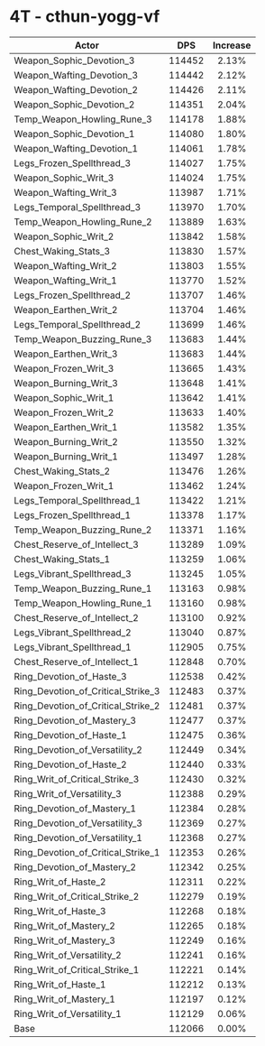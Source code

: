 # 4T - cthun-yogg-vf
| Actor | DPS | Increase |
|---|:---:|:---:|
|Weapon_Sophic_Devotion_3|114452|2.13%|
|Weapon_Wafting_Devotion_3|114442|2.12%|
|Weapon_Wafting_Devotion_2|114426|2.11%|
|Weapon_Sophic_Devotion_2|114351|2.04%|
|Temp_Weapon_Howling_Rune_3|114178|1.88%|
|Weapon_Sophic_Devotion_1|114080|1.80%|
|Weapon_Wafting_Devotion_1|114061|1.78%|
|Legs_Frozen_Spellthread_3|114027|1.75%|
|Weapon_Sophic_Writ_3|114024|1.75%|
|Weapon_Wafting_Writ_3|113987|1.71%|
|Legs_Temporal_Spellthread_3|113970|1.70%|
|Temp_Weapon_Howling_Rune_2|113889|1.63%|
|Weapon_Sophic_Writ_2|113842|1.58%|
|Chest_Waking_Stats_3|113830|1.57%|
|Weapon_Wafting_Writ_2|113803|1.55%|
|Weapon_Wafting_Writ_1|113770|1.52%|
|Legs_Frozen_Spellthread_2|113707|1.46%|
|Weapon_Earthen_Writ_2|113704|1.46%|
|Legs_Temporal_Spellthread_2|113699|1.46%|
|Temp_Weapon_Buzzing_Rune_3|113683|1.44%|
|Weapon_Earthen_Writ_3|113683|1.44%|
|Weapon_Frozen_Writ_3|113665|1.43%|
|Weapon_Burning_Writ_3|113648|1.41%|
|Weapon_Sophic_Writ_1|113642|1.41%|
|Weapon_Frozen_Writ_2|113633|1.40%|
|Weapon_Earthen_Writ_1|113582|1.35%|
|Weapon_Burning_Writ_2|113550|1.32%|
|Weapon_Burning_Writ_1|113497|1.28%|
|Chest_Waking_Stats_2|113476|1.26%|
|Weapon_Frozen_Writ_1|113462|1.24%|
|Legs_Temporal_Spellthread_1|113422|1.21%|
|Legs_Frozen_Spellthread_1|113378|1.17%|
|Temp_Weapon_Buzzing_Rune_2|113371|1.16%|
|Chest_Reserve_of_Intellect_3|113289|1.09%|
|Chest_Waking_Stats_1|113259|1.06%|
|Legs_Vibrant_Spellthread_3|113245|1.05%|
|Temp_Weapon_Buzzing_Rune_1|113163|0.98%|
|Temp_Weapon_Howling_Rune_1|113160|0.98%|
|Chest_Reserve_of_Intellect_2|113100|0.92%|
|Legs_Vibrant_Spellthread_2|113040|0.87%|
|Legs_Vibrant_Spellthread_1|112905|0.75%|
|Chest_Reserve_of_Intellect_1|112848|0.70%|
|Ring_Devotion_of_Haste_3|112538|0.42%|
|Ring_Devotion_of_Critical_Strike_3|112483|0.37%|
|Ring_Devotion_of_Critical_Strike_2|112481|0.37%|
|Ring_Devotion_of_Mastery_3|112477|0.37%|
|Ring_Devotion_of_Haste_1|112475|0.36%|
|Ring_Devotion_of_Versatility_2|112449|0.34%|
|Ring_Devotion_of_Haste_2|112440|0.33%|
|Ring_Writ_of_Critical_Strike_3|112430|0.32%|
|Ring_Writ_of_Versatility_3|112388|0.29%|
|Ring_Devotion_of_Mastery_1|112384|0.28%|
|Ring_Devotion_of_Versatility_3|112369|0.27%|
|Ring_Devotion_of_Versatility_1|112368|0.27%|
|Ring_Devotion_of_Critical_Strike_1|112353|0.26%|
|Ring_Devotion_of_Mastery_2|112342|0.25%|
|Ring_Writ_of_Haste_2|112311|0.22%|
|Ring_Writ_of_Critical_Strike_2|112279|0.19%|
|Ring_Writ_of_Haste_3|112268|0.18%|
|Ring_Writ_of_Mastery_2|112265|0.18%|
|Ring_Writ_of_Mastery_3|112249|0.16%|
|Ring_Writ_of_Versatility_2|112241|0.16%|
|Ring_Writ_of_Critical_Strike_1|112221|0.14%|
|Ring_Writ_of_Haste_1|112212|0.13%|
|Ring_Writ_of_Mastery_1|112197|0.12%|
|Ring_Writ_of_Versatility_1|112129|0.06%|
|Base|112066|0.00%|
